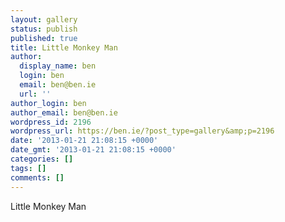 ```yaml
---
layout: gallery
status: publish
published: true
title: Little Monkey Man
author:
  display_name: ben
  login: ben
  email: ben@ben.ie
  url: ''
author_login: ben
author_email: ben@ben.ie
wordpress_id: 2196
wordpress_url: https://ben.ie/?post_type=gallery&amp;p=2196
date: '2013-01-21 21:08:15 +0000'
date_gmt: '2013-01-21 21:08:15 +0000'
categories: []
tags: []
comments: []
---
```

<p>Little Monkey Man</p>
